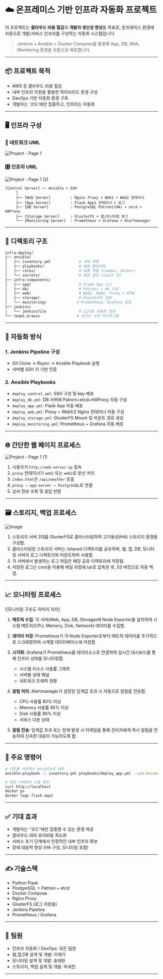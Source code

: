 # ☁️ 온프레미스 기반 인프라 자동화 프로젝트

이 프로젝트는 **클라우드 비용 절감**과 **개발자 생산성 향상**을 목표로, 온프레미스 환경에 자동으로 개발/서비스 인프라를 구성하는 자동화 시스템입니다.

> Jenkins + Ansible + Docker Compose를 활용해 App, DB, Web, Monitoring 환경을 자동으로 배포합니다.

---

## 📦 프로젝트 목적

- AWS 등 클라우드 비용 절감
- 내부 인프라 자원을 활용한 하이브리드 환경 구성
- DevOps 기반 자동화 환경 구축
- 개발자는 ‘코드’에만 집중하고, 인프라는 자동화

---

## 🖥️ 인프라 구성

### 🛜 네트워크 UML
![Project - Page 1](https://github.com/user-attachments/assets/f0425267-ac7b-4d77-be94-a6df4554520d)

### 🎛️ 인프라 UML
![Project - Page 1 (2)](https://github.com/user-attachments/assets/d4e9d6f8-c88b-4323-b1be-93cbd9579514)

```
[Control Server] ── Ansible + SSH
     │
     ├── [Web Server]         : Nginx Proxy + Web1 + Web2 컨테이너
     ├── [App Server]         : Flask App1 컨테이너 + 로그
     ├── [DB Server]          : PostgreSQL Patroni(HA) + etcd + HAProxy
     ├── [Storage Server]     : GlusterFS + 앱/모니터링 로그
     └── [Monitoring Server]  : Prometheus + Grafana + Alertmanager
```

---

## 📁 디렉토리 구조

```bash
infra-deploy/
├── ansible/
│   ├── inventory.yml             # 서버 목록
│   ├── playbooks/                # 배포 플레이북
│   ├── roles/                    # 공통 역할 (common, docker)
│   └── secrets/                  # 보안 설정 (vault 등)
├── infra-components/
│   ├── app/                      # Flask App 소스
│   ├── db/                       # Patroni + HA 구성
│   ├── web/                      # Web1, Web2, Proxy + HTML
│   ├── storage/                  # GlusterFS 설정
│   └── monitoring/              # Prometheus, Grafana 설정
├── jenkins/
│   └── Jenkinsfile               # CI/CD 자동화 정의
└── team1.drawio                 # 인프라 구조 다이어그램
```

---

## 🚀 자동화 방식

### 1. Jenkins Pipeline 구성
- Git Clone → Rsync → Ansible Playbook 실행
- 서버별 SSH 키 기반 인증

### 2. Ansible Playbooks
- `deploy_control.yml`: SSH 구성 및 key 배포
- `deploy_db.yml`: DB 서버에 Patroni+etcd+HAProxy 자동 구성
- `deploy_app.yml`: Flask App 자동 배포
- `deploy_web.yml`: Proxy + Web1/2 Nginx 컨테이너 자동 구성
- `deploy_storage.yml`: GlusterFS Mount 및 마운트 경로 생성
- `deploy_monitoring.yml`: Prometheus + Grafana 자동 배포

---

## 🌐 간단한 웹 페이지 프로세스
![Project - Page 1 (1)](https://github.com/user-attachments/assets/21760762-759f-44de-a747-06571e8e2a52)

1. 사용자가 `http://web-server-ip` 접속
2. `proxy` 컨테이너가 `web1` 또는 `web2`로 분산 처리
3. `index.html`은 `/api/weather` 호출
4. `proxy → app-server → PostgreSQL`로 연결
5. 날씨 정보 조회 및 응답 반환

---

## 🗃️ 스토리지, 백업 프로세스

![Image](https://github.com/user-attachments/assets/840fbb5a-07b8-4227-b0db-b9cae2c73b29)

1. 스토리지 서버 2대를 GlusterFS로 클러스터링하여 고가용성(HA) 스토리지 환경을 구성함.
2. 클러스터링된 스토리지 서버는 /shared 디렉토리를 공유하며, 웹, 앱, DB, 모니터링 서버의 로그 디렉토리와 마운트하여 사용함.
3. 각 서버에서 발생하는 로그 파일은 해당 공유 디렉토리에 저장됨.
4. 저장된 로그는 cron을 이용해 매일 자정에 tar로 압축한 후, S3 버킷으로 자동 백업.
---

## 📈 모니터링 프로세스
![모니터링 구조도 이미지 자리]

1. **메트릭 수집**: 각 서버(Web, App, DB, Storage)에 Node Exporter를 설치하여 시스템 메트릭(CPU, Memory, Disk, Network) 데이터를 수집함.

2. **데이터 저장**: Prometheus가 각 Node Exporter로부터 메트릭 데이터를 주기적으로 스크래핑하여 시계열 데이터베이스에 저장함.

3. **시각화**: Grafana가 Prometheus를 데이터소스로 연결하여 실시간 대시보드를 통해 인프라 상태를 모니터링함.
   - 시스템 리소스 사용률 그래프
   - 서버별 상태 패널
   - 네트워크 트래픽 현황

4. **알림 처리**: Alertmanager가 설정된 임계값 초과 시 자동으로 알림을 전송함.
   - CPU 사용률 80% 이상
   - Memory 사용률 85% 이상
   - Disk 사용률 90% 이상
   - 서비스 다운 상태

5. **알림 전송**: 임계값 초과 또는 장애 발생 시 이메일을 통해 관리자에게 즉시 알림을 전송하여 신속한 대응이 가능하도록 함.

---

## 🧪 주요 명령어

```bash
# 컨트롤 서버에서 ansible로 배포
ansible-playbook -i inventory.yml playbooks/deploy_app.yml --ask-become-pass

# 특정 서버에서 수동 확인
curl http://localhost
docker ps
docker logs flask-app1
```

---

## ✅ 기대 효과

- 개발자는 “코드”에만 집중할 수 있는 환경 제공
- 클라우드 대비 유지비용 최소화
- 서비스 초기 단계에서 안정적인 내부 인프라 확보
- 장애 대응력 향상 (HA 구성, 모니터링 포함)

---

## ✍️ 기술스택

- Python Flask
- PostgreSQL + Patroni + etcd
- Docker Compose
- Nginx Proxy
- GlusterFS (로그 저장용)
- Jenkins Pipeline
- Prometheus / Grafana

---

## 🤝 팀원

- 인프라 자동화 / DevOps: 모든 팀원
- 웹,앱,DB 설계 및 개발: 이재기
- 모니터링 설계 및 개발: 송태현
- 스토리지, 백업 설계 및 개발: 박세진

---

